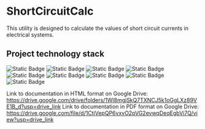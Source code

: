 # ShortCircuitCalc

This utility is designed to calculate the values ​​of short circuit currents in electrical systems.

## Project technology stack
![Static Badge](https://img.shields.io/badge/Python-black?style=for-the-badge&logo=Python)
![Static Badge](https://img.shields.io/badge/alchemy-red?style=for-the-badge&logo=python&logoColor=blue&label=SQL&labelColor=gray)
![Static Badge](https://img.shields.io/badge/SQL-%23FF8C00?style=for-the-badge&logo=mysql&logoColor=black&label=My&labelColor=%23008B8B)
![Static Badge](https://img.shields.io/badge/SQLite-white?style=for-the-badge&logo=sqlite&logoColor=blue&labelColor=white)
![Static Badge](https://img.shields.io/badge/pandas-white?style=for-the-badge&logo=pandas&logoColor=%23191970&labelColor=white)
![Static Badge](https://img.shields.io/badge/matplotlib-%23154889?style=for-the-badge&logo=matplotlib)
![Static Badge](https://img.shields.io/badge/PyQt5-green?style=for-the-badge)
![Static Badge](https://img.shields.io/badge/Designer-white?style=for-the-badge&logo=Qt)
![Static Badge](https://img.shields.io/badge/sphinx-%234682B4?style=for-the-badge&logo=sphinx&logoColor=white&labelColor=%234682B4)

Link to documentation in HTML format on Google Drive:
https://drive.google.com/drive/folders/1Wl8mgjSkQ7TXNCJ5k1oGgLXz89VE1B_d?usp=drive_link
Link to documentation in PDF format on Google Drive:
https://drive.google.com/file/d/1CtjVepQP6vxvO2pVG2evwqDeqEgbVi7Q/view?usp=drive_link
